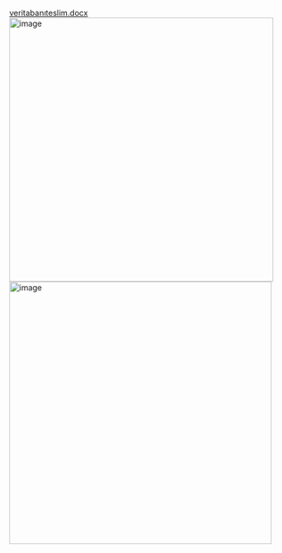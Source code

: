 [veritabanıteslim.docx](https://github.com/user-attachments/files/16358203/veritabaniteslim.docx)
<img width="473" alt="image" src="https://github.com/user-attachments/assets/aaa68445-cab8-442a-880a-c7617fc3cf00">
<img width="470" alt="image" src="https://github.com/user-attachments/assets/7239e3e6-758c-4d53-b1a7-c7f84acdb6f7">
